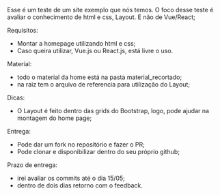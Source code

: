 Esse é um teste de um site exemplo que nós temos.
O foco desse teste é avaliar o conhecimento de html e css, Layout. 
E não de Vue/React;

Requisitos:
 - Montar a homepage utilizando html e css;
 - Caso queira utilizar, Vue.js ou React.js, está livre o uso.

Material:
- todo o material da home está na pasta material_recortado;
- na raiz tem o arquivo de referencia para utilização do Layout;

Dicas:
- O Layout é feito dentro das grids do Bootstrap, logo, pode ajudar na montagem do home page;

Entrega:
- Pode dar um fork no repositório e fazer o PR;
- Pode clonar e disponibilizar dentro do seu próprio github;

Prazo de entrega:
- irei avaliar os commits até o dia 15/05;
- dentro de dois dias retorno com o feedback.
